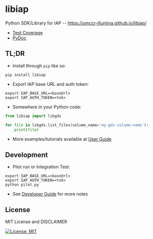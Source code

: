 # libiap

Python SDK/Library for IAP -- https://umccr-illumina.github.io/libiap/

* [Test Coverage](https://umccr-illumina.github.io/libiap/coverage/)
* [PyDoc](https://umccr-illumina.github.io/libiap/libiap/)


## TL;DR

- Install through ``pip`` like so:
```commandline
pip install libiap
```

- Export IAP base URL and auth token:
```
export IAP_BASE_URL=<baseUrl>
export IAP_AUTH_TOKEN=<tok>
```

- Somewhere in your Python code:
```python
from libiap import libgds

for file in libgds.list_files(volume_name='my-gds-volume-name'):
    print(file)
```

- More examples/tutorials available at [User Guide](https://umccr-illumina.github.io/libiap/user/)


## Development

- Pilot run or Integration Test:
```
export IAP_BASE_URL=<baseUrl>
export IAP_AUTH_TOKEN=<tok>
python pilot.py
```

- See [Developer Guide](https://umccr-illumina.github.io/libiap/developer/) for more notes


## License

MIT License and DISCLAIMER

[![License: MIT](https://img.shields.io/badge/License-MIT-yellow.svg)](https://opensource.org/licenses/MIT)
